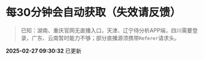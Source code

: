# 每30分钟会自动获取（失效请反馈）
> 已知：湖南、重庆官网无直播入口，天津、辽宁待分析APP端，四川需要登录，广东、云南暂时能力不够；部分直播源须携带`Referer`请求头。

**2025-02-27 09:30:32** 已更新